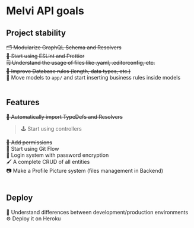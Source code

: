 # Melvi API goals

## Project stability

~~🗂 Modularize GraphQL Schema and Resolvers~~ <br>
~~💅 Start using ESLint and Prettier~~ <br>
~~🗒 Understand the usage of files like .yaml, .editorconfig, etc.~~ <br>
~~🔐 Improve Database rules (length, data types, etc.)~~ <br>
🚚 Move models to `app/` and start inserting business rules inside models <br>
<br>

## Features

~~🤖 Automatically import TypeDefs and Resolvers~~ <br>

> 🕹️ Start using controllers <br>

~~🎫 Add permissions~~ <br>
🌳 Start using Git Flow <br>
🔑 Login system with password encryption<br>
🖌 A complete CRUD of all entities <br>
📷 Make a Profile Picture system (files management in Backend) <br>
<br>

## Deploy

🌿 Understand differences between development/production environments <br>
⚙️ Deploy it on Heroku
